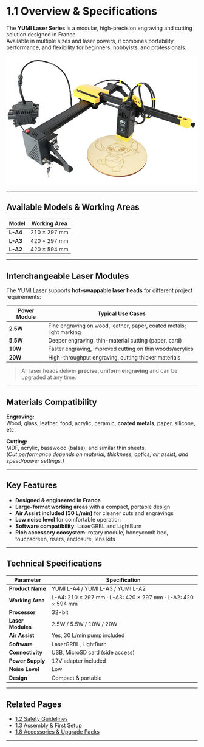 # 1.1 Overview & Specifications

The **YUMI Laser Series** is a modular, high-precision engraving and cutting solution designed in France.  
Available in multiple sizes and laser powers, it combines portability, performance, and flexibility for beginners, hobbyists, and professionals.

<img src="../../img/Yumi_laser/Yumi_laser/yumi_laser.png" width="600" alt="YUMI Laser Overview">

---

## Available Models & Working Areas

| Model        | Working Area      |
|--------------|-------------------|
| **L-A4**     | 210 × 297 mm      |
| **L-A3**     | 420 × 297 mm      |
| **L-A2**     | 420 × 594 mm      |

---

## Interchangeable Laser Modules

The YUMI Laser supports **hot-swappable laser heads** for different project requirements:

| Power Module | Typical Use Cases |
|--------------|------------------|
| **2.5W**     | Fine engraving on wood, leather, paper, coated metals; light marking |
| **5.5W**     | Deeper engraving, thin-material cutting (paper, card) |
| **10W**      | Faster engraving, improved cutting on thin woods/acrylics |
| **20W**      | High-throughput engraving, cutting thicker materials |

> All laser heads deliver **precise, uniform engraving** and can be upgraded at any time.

---

## Materials Compatibility

**Engraving:**  
Wood, glass, leather, food, acrylic, ceramic, **coated metals**, paper, silicone, etc.  

**Cutting:**  
MDF, acrylic, basswood (balsa), and similar thin sheets.  
*(Cut performance depends on material, thickness, optics, air assist, and speed/power settings.)*

---

## Key Features

- **Designed & engineered in France**
- **Large-format working areas** with a compact, portable design
- **Air Assist included (30 L/min)** for cleaner cuts and engravings
- **Low noise level** for comfortable operation
- **Software compatibility**: LaserGRBL and LightBurn
- **Rich accessory ecosystem**: rotary module, honeycomb bed, touchscreen, risers, enclosure, lens kits

---

## Technical Specifications

| Parameter         | Specification |
|-------------------|---------------|
| **Product Name**  | YUMI L-A4 / YUMI L-A3 / YUMI L-A2 |
| **Working Area**  | L-A4: 210 × 297 mm · L-A3: 420 × 297 mm · L-A2: 420 × 594 mm |
| **Processor**     | 32-bit |
| **Laser Modules** | 2.5W / 5.5W / 10W / 20W |
| **Air Assist**    | Yes, 30 L/min pump included |
| **Software**      | LaserGRBL, LightBurn |
| **Connectivity**  | USB, MicroSD card (side access) |
| **Power Supply**  | 12V adapter included |
| **Noise Level**   | Low |
| **Design**        | Compact & portable |

---

## Related Pages

- [1.2 Safety Guidelines](Yumi_Laser/Yumi_Laser_Safety.md)
- [1.3 Assembly & First Setup](Yumi_Laser/Yumi_Laser_Assembly.md)
- [1.8 Accessories & Upgrade Packs](Yumi_Laser/Yumi_Laser_Accessories.md)

---
